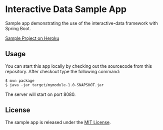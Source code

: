 # Interactive Data Sample App
Sample app demonstrating the use of the interactive-data framework with Spring Boot.

[Sample Project on Heroku](https://interactive-data.herokuapp.com/)

## Usage
You can start this app locally by checking out the sourcecode from this repository. 
After checkout type the following command:

    $ mvn package
    $ java -jar target/mymodule-1.0-SNAPSHOT.jar

The server will start on port 8080.

## License
The sample app is released under the [MIT License](http://opensource.org/licenses/MIT).